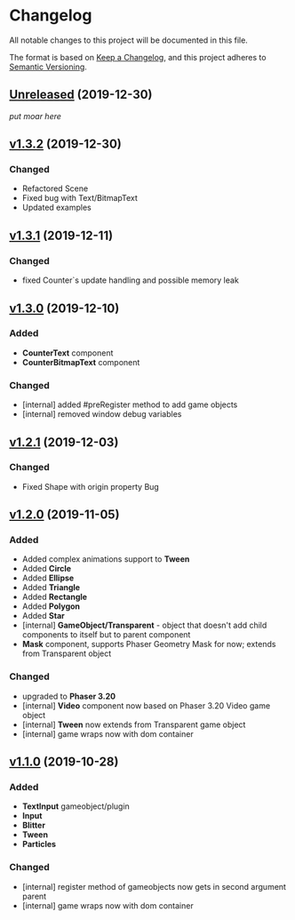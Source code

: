 # Changelog

All notable changes to this project will be documented in this file.

The format is based on [Keep a Changelog](https://keepachangelog.com/en/1.0.0/), and this project adheres to [Semantic Versioning](https://semver.org/spec/v2.0.0.html).

## [Unreleased](https://gitlab.com/firanolfind/react-phaser-bindings/compare/develop...master) (2019-12-30)

_put moar here_

## [v1.3.2](https://gitlab.com/firanolfind/react-phaser-bindings/compare/v1.3.1...v1.3.2) (2019-12-30)

### Changed

- Refactored Scene
- Fixed bug with Text/BitmapText
- Updated examples

## [v1.3.1](https://gitlab.com/firanolfind/react-phaser-bindings/compare/v1.3.0...v1.3.1) (2019-12-11)

### Changed

- fixed Counter`s update handling and possible memory leak

## [v1.3.0](https://gitlab.com/firanolfind/react-phaser-bindings/compare/v1.2.1...v1.3.0) (2019-12-10)

### Added

- **CounterText** component
- **CounterBitmapText** component

### Changed

- [internal] added #preRegister method to add game objects
- [internal] removed window debug variables

## [v1.2.1](https://gitlab.com/firanolfind/react-phaser-bindings/compare/v1.2.0...v1.2.1) (2019-12-03)

### Changed

- Fixed Shape with origin property Bug

## [v1.2.0](https://gitlab.com/firanolfind/react-phaser-bindings/compare/v1.1.0...v1.2.0) (2019-11-05)

### Added

- Added complex animations support to **Tween**
- Added **Circle**
- Added **Ellipse**
- Added **Triangle**
- Added **Rectangle**
- Added **Polygon**
- Added **Star**
- [internal] **GameObject/Transparent** - object that doesn't add child components to itself but to parent component
- **Mask** component, supports Phaser Geometry Mask for now; extends from Transparent object

### Changed

- upgraded to **Phaser 3.20**
- [internal] **Video** component now based on Phaser 3.20 Video game object
- [internal] **Tween** now extends from Transparent game object
- [internal] game wraps now with dom container

## [v1.1.0](https://gitlab.com/firanolfind/react-phaser-bindings/compare/v1.0.7...v1.1.0) (2019-10-28)

### Added

- **TextInput** gameobject/plugin
- **Input**
- **Blitter**
- **Tween**
- **Particles**

### Changed

- [internal] register method of gameobjects now gets in second argument parent
- [internal] game wraps now with dom container
